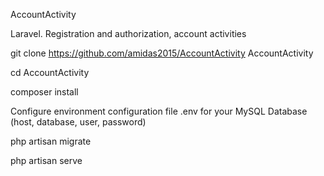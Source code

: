 AccountActivity

Laravel. Registration and authorization, account activities

git clone https://github.com/amidas2015/AccountActivity AccountActivity

cd AccountActivity

composer install

Configure environment configuration file .env for your MySQL Database (host, database, user, password)

php artisan migrate

php artisan serve
